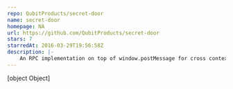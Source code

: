 ```yaml
---
repo: QubitProducts/secret-door
name: secret-door
homepage: NA
url: https://github.com/QubitProducts/secret-door
stars: 7
starredAt: 2016-03-29T19:56:58Z
description: |-
    An RPC implementation on top of window.postMessage for cross context communication in the browser :secret: :door:
---
```


[object Object]
